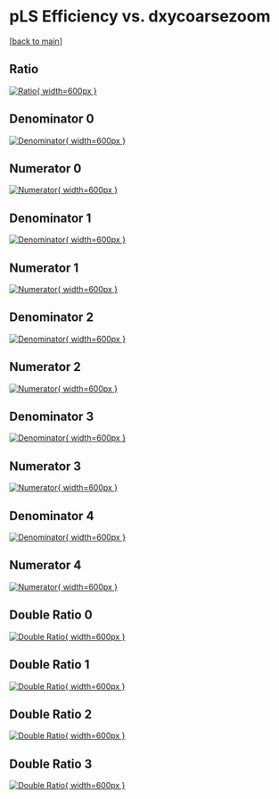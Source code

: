 # pLS Efficiency vs. dxycoarsezoom

[[back to main](./)]



## Ratio

[![Ratio](../mtv/var/pLS_xtr_321_0_eff_dxycoarsezoom.png){ width=600px }](../mtv/var/pLS_xtr_321_0_eff_dxycoarsezoom.pdf)

## Denominator 0

[![Denominator](../mtv/den/pLS_xtr_321_0_eff_dxycoarsezoom_den0.png){ width=600px }](../mtv/den/pLS_xtr_321_0_eff_dxycoarsezoom_den0.pdf)

## Numerator 0

[![Numerator](../mtv/num/pLS_xtr_321_0_eff_dxycoarsezoom_num0.png){ width=600px }](../mtv/num/pLS_xtr_321_0_eff_dxycoarsezoom_num0.pdf)

## Denominator 1

[![Denominator](../mtv/den/pLS_xtr_321_0_eff_dxycoarsezoom_den1.png){ width=600px }](../mtv/den/pLS_xtr_321_0_eff_dxycoarsezoom_den1.pdf)

## Numerator 1

[![Numerator](../mtv/num/pLS_xtr_321_0_eff_dxycoarsezoom_num1.png){ width=600px }](../mtv/num/pLS_xtr_321_0_eff_dxycoarsezoom_num1.pdf)

## Denominator 2

[![Denominator](../mtv/den/pLS_xtr_321_0_eff_dxycoarsezoom_den2.png){ width=600px }](../mtv/den/pLS_xtr_321_0_eff_dxycoarsezoom_den2.pdf)

## Numerator 2

[![Numerator](../mtv/num/pLS_xtr_321_0_eff_dxycoarsezoom_num2.png){ width=600px }](../mtv/num/pLS_xtr_321_0_eff_dxycoarsezoom_num2.pdf)

## Denominator 3

[![Denominator](../mtv/den/pLS_xtr_321_0_eff_dxycoarsezoom_den3.png){ width=600px }](../mtv/den/pLS_xtr_321_0_eff_dxycoarsezoom_den3.pdf)

## Numerator 3

[![Numerator](../mtv/num/pLS_xtr_321_0_eff_dxycoarsezoom_num3.png){ width=600px }](../mtv/num/pLS_xtr_321_0_eff_dxycoarsezoom_num3.pdf)

## Denominator 4

[![Denominator](../mtv/den/pLS_xtr_321_0_eff_dxycoarsezoom_den4.png){ width=600px }](../mtv/den/pLS_xtr_321_0_eff_dxycoarsezoom_den4.pdf)

## Numerator 4

[![Numerator](../mtv/num/pLS_xtr_321_0_eff_dxycoarsezoom_num4.png){ width=600px }](../mtv/num/pLS_xtr_321_0_eff_dxycoarsezoom_num4.pdf)

## Double Ratio 0

[![Double Ratio](../mtv/ratio/pLS_xtr_321_0_eff_dxycoarsezoom_ratio0.png){ width=600px }](../mtv/ratio/pLS_xtr_321_0_eff_dxycoarsezoom_ratio0.pdf)

## Double Ratio 1

[![Double Ratio](../mtv/ratio/pLS_xtr_321_0_eff_dxycoarsezoom_ratio1.png){ width=600px }](../mtv/ratio/pLS_xtr_321_0_eff_dxycoarsezoom_ratio1.pdf)

## Double Ratio 2

[![Double Ratio](../mtv/ratio/pLS_xtr_321_0_eff_dxycoarsezoom_ratio2.png){ width=600px }](../mtv/ratio/pLS_xtr_321_0_eff_dxycoarsezoom_ratio2.pdf)

## Double Ratio 3

[![Double Ratio](../mtv/ratio/pLS_xtr_321_0_eff_dxycoarsezoom_ratio3.png){ width=600px }](../mtv/ratio/pLS_xtr_321_0_eff_dxycoarsezoom_ratio3.pdf)

